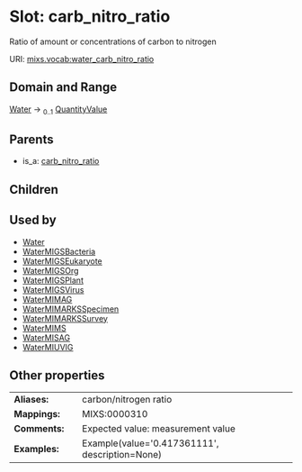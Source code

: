 
# Slot: carb_nitro_ratio


Ratio of amount or concentrations of carbon to nitrogen

URI: [mixs.vocab:water_carb_nitro_ratio](https://w3id.org/mixs/vocab/water_carb_nitro_ratio)


## Domain and Range

[Water](Water.md) &#8594;  <sub>0..1</sub> [QuantityValue](QuantityValue.md)

## Parents

 *  is_a: [carb_nitro_ratio](carb_nitro_ratio.md)

## Children


## Used by

 * [Water](Water.md)
 * [WaterMIGSBacteria](WaterMIGSBacteria.md)
 * [WaterMIGSEukaryote](WaterMIGSEukaryote.md)
 * [WaterMIGSOrg](WaterMIGSOrg.md)
 * [WaterMIGSPlant](WaterMIGSPlant.md)
 * [WaterMIGSVirus](WaterMIGSVirus.md)
 * [WaterMIMAG](WaterMIMAG.md)
 * [WaterMIMARKSSpecimen](WaterMIMARKSSpecimen.md)
 * [WaterMIMARKSSurvey](WaterMIMARKSSurvey.md)
 * [WaterMIMS](WaterMIMS.md)
 * [WaterMISAG](WaterMISAG.md)
 * [WaterMIUVIG](WaterMIUVIG.md)

## Other properties

|  |  |  |
| --- | --- | --- |
| **Aliases:** | | carbon/nitrogen ratio |
| **Mappings:** | | MIXS:0000310 |
| **Comments:** | | Expected value: measurement value |
| **Examples:** | | Example(value='0.417361111', description=None) |

